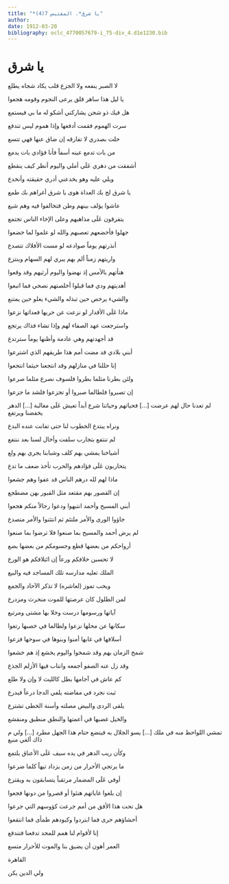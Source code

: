 ```yaml
---
title: "*يا شرق*. المقتبس 7(4)"
author: 
date: 1912-03-20
bibliography: oclc_4770057679-i_75-div_4.d1e1230.bib
---
```




#  يا شرق 


 لا الصبر ينفعه ولا الجزع   قلب يكاد شجاه يطلع  

 يا ليل هذا ساهر قلق   يرعى النجوم وقومه هجعوا  

 هل فيك ذو شجن يشاركني   أشكو له ما بي فيستمع  

 سرت الهموم فقمت أدفعها   وإذا هموم ليس تندفع  

 حلت بصدري لا تفارقه   إن ضاق عنها فهي تتسع  

 من بات تدمع عينه أسفاً   فأنا فؤادي بات يدمع  

 أشفقت من دهري عَلَى أملي   واليوم أنظر كيف ينقطع  

 ويلي عليه وهو يخدعني   أدري حقيقته وأنخدع  

 يا شرق لج بك العداة هوى   يا شرق أغراهم بك طمع  

 عاشوا يؤلف بينهم وطن   فتخالفوا فيه وهم شيع  

 يتفرقون عَلَى مذاهبهم   وعلى الإخاء الناس تجتمع  

 جهلوا فأخضعهم تعصبهم   والله لو علموا لما خضعوا  

 أنذرتهم يوماً صوادعه   لو مست الأفلاك تتصدع  

 واريتهم زمناً ألم بهم   يبري لهم السهام وينتزع  

 هنأتهم بالأمس إذ نهضوا   واليوم أرثيهم وقد وقعوا  

 أهديتهم ودي فما قبلوا   أخلصتهم نصحي فما اتبعوا  

 والشيء يرخص حين تبذله   والشيء يغلو حين يمتنع  

 ماذا عَلَى الأقدار لو نزعت   عن حربها فعداتها نزعوا  

 واسترجعت عهد الصفاء لهم   وإذا تشاء فذاك يرتجع  

 قد أجهدتهم وهي عادمة   وأظنها يوماً سترتدع  

 أبني بلادي قد مضت أمم   هذا طريقهم الذي اشترعوا  

 إنا حللنا في منازلهم   وقد انتجعنا حيثما انتجعوا  

 ولئن بطرنا مثلما بطروا   فلسوف نصرع مثلما صرعوا  

 إن تصبروا فلطالما صبروا   أو تجزعوا فلشد ما جزعوا  

 لم تعدنا حال لهم عرضت  [...]  فحياتهم وحياتنا شرع   أبداً تعيش عَلَى مغالبة  [...]  الدهر يخفضنا ويرتفع 

 ونراه يبتدع الخطوب لنا   حتى تفانت عنده البدع  

 لم تنتفع بتجارب سلفت   وأخال لسنا بعد ننتفع  

 أشياخنا يمشي بهم كلف   وشبابنا يجري بهم ولع  

 يتحاربون عَلَى فؤادهم   والحرب تأخذ ضعف ما تدع  

 ماذا لهم لله درهم   الناس قد عفوا وهم جشعوا  

 إن القصور بهم مقتعد   مثل القبور بهن مضطجع  

 أبني المسيح وأحمد انتبهوا   ودعوا رجالاً منكم هجعوا  

 جاؤوا الورى والأمر ملتئم   ثم انتثنوا والأمر متصدع  

 لم يرض أحمد والمسيح بما   صنعوا فلا ترضوا بما صنعوا  

 أرواحكم من بعضها قطع   وجسومكم من بعضها بضع  

 لا تحسبن خلافكم ورعاً   إن ائتلافكم هو الورع  

 الملك تعليه مدارسه   تلك المساجد فيه والبيع  

 ويحب تموز (لعاشره)   لا تذكر الآحاد والجمع  

 لمن الطلول كان عرصتها   للموت منحرث ومزدرع  

 آياتها ورسومها درست   وخلا بها مشتى ومرتبع  

 سكانها عن محلها نزعوا   ولطالما في خصبها رتعوا  

 أسلافها في غابها أمنوا   وبنوها في سوحها فزعوا  

 شمخ الزمان بهم وقد شمخوا   واليوم يخشع إذ هم خشعوا  

 وقد زل عنه الصفو أجمعه   وانتاب فيها الأزلم الجذع  

 كم عاش في آجامها بطل   كالليث لا وإن ولا طلع  

 ثبت نجرد في مفاضته   يلفي الدجا درعاً فيدرع  

 يلقى الردى والبيض مصلته   وأسنة الخطى تشترع  

 والخيل غضبها في أعمتها   والنطق منطبق ومنقشع  

 تمشي اللواحظ منه في ملك  [...]  يسو الجلال به فيتضع   حتام هذا الجهل مطرد  [...]  ولي م ذاك ألغي منبع 

 وكأن ريب الدهر في يده   سيف عَلَى الأعناق يلتمع  

 ما يرتجي الأحرار من زمن   يزداد تيهاً كلما ضرعوا  

 أوفي عَلَى المضمار مرتقباً   يتسابقون به ويقترع  

 إن بلغوا غاياتهم هنئوا   أو قصروا من دونها فجعوا  

 هل تحت هذا الأفق من أمم   جرعت كؤوسهم التي جرعوا  

 أحشاؤهم حرى فما ابتردوا   وكبودهم ظمأى فما انتقعوا  

 إنا لأقوام لنا همم   للمجد تدفعنا فتندفع  

 العمر أهون أن يضيق بنا   والموت للأحرار متسع  

 القاهرة 

 ولي الدين يكن 
